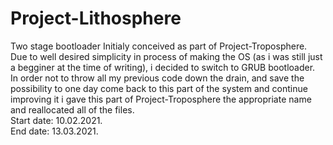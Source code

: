 # Project-Lithosphere
Two stage bootloader
Initialy conceived as part of Project-Troposphere.\
Due to well desired simplicity in process of making the OS (as i was still just a begginer at the time of writing), i decided to switch to GRUB bootloader.\
In order not to throw all my previous code down the drain, and save the possibility to one day come back to this part of the system and continue improving it i gave this part of Project-Troposphere the appropriate name and reallocated all of the files.\
Start date: 10.02.2021.\
End   date: 13.03.2021.
